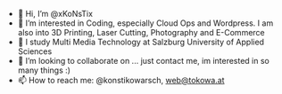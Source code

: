 - 👋 Hi, I’m @xKoNsTix
- 👀 I’m interested in Coding, especially Cloud Ops and Wordpress. I am also into 3D Printing, Laser Cutting, Photography and E-Commerce
- 🌱 I study Multi Media Technology at Salzburg University of Applied Sciences
- 💞️ I’m looking to collaborate on ... just contact me, im interested in so many things :)
- 📫 How to reach me: @konstikowarsch, web@tokowa.at

<!---
xKoNsTix/xKoNsTix is a ✨ special ✨ repository because its `README.md` (this file) appears on your GitHub profile.
You can click the Preview link to take a look at your changes.
--->
